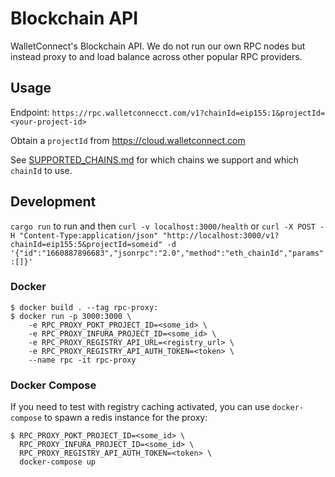 # Blockchain API

WalletConnect's Blockchain API. We do not run our own RPC nodes but instead proxy to and load balance across other popular RPC providers.

## Usage

Endpoint: `https://rpc.walletconnecct.com/v1?chainId=eip155:1&projectId=<your-project-id>`

Obtain a `projectId` from <https://cloud.walletconnect.com>

See [SUPPORTED_CHAINS.md](./SUPPORTED_CHAINS.md) for which chains we support and which `chainId` to use.

## Development

`cargo run` to run and then `curl -v localhost:3000/health` or `curl -X POST -H "Content-Type:application/json" "http://localhost:3000/v1?chainId=eip155:5&projectId=someid" -d '{"id":"1660887896683","jsonrpc":"2.0","method":"eth_chainId","params":[]}'`

### Docker

```console
$ docker build . --tag rpc-proxy:
$ docker run -p 3000:3000 \
    -e RPC_PROXY_POKT_PROJECT_ID=<some_id> \
    -e RPC_PROXY_INFURA_PROJECT_ID=<some_id> \
    -e RPC_PROXY_REGISTRY_API_URL=<registry_url> \
    -e RPC_PROXY_REGISTRY_API_AUTH_TOKEN=<token> \
    --name rpc -it rpc-proxy
```

### Docker Compose

If you need to test with registry caching activated, you can use `docker-compose` to spawn a redis instance for the proxy:

```console
$ RPC_PROXY_POKT_PROJECT_ID=<some_id> \
  RPC_PROXY_INFURA_PROJECT_ID=<some_id> \
  RPC_PROXY_REGISTRY_API_AUTH_TOKEN=<token> \
  docker-compose up
```
